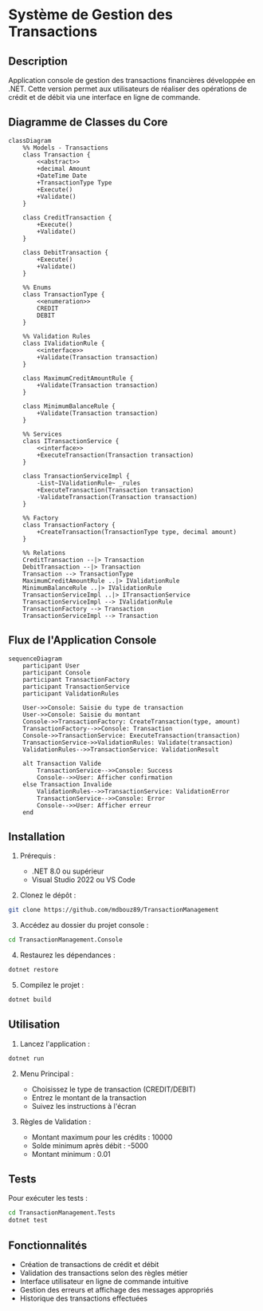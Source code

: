 # Système de Gestion des Transactions

## Description
Application console de gestion des transactions financières développée en .NET. Cette version permet aux utilisateurs de réaliser des opérations de crédit et de débit via une interface en ligne de commande.

## Diagramme de Classes du Core

```mermaid
classDiagram
    %% Models - Transactions
    class Transaction {
        <<abstract>>
        +decimal Amount
        +DateTime Date
        +TransactionType Type
        +Execute()
        +Validate()
    }

    class CreditTransaction {
        +Execute()
        +Validate()
    }

    class DebitTransaction {
        +Execute()
        +Validate()
    }

    %% Enums
    class TransactionType {
        <<enumeration>>
        CREDIT
        DEBIT
    }

    %% Validation Rules
    class IValidationRule {
        <<interface>>
        +Validate(Transaction transaction)
    }

    class MaximumCreditAmountRule {
        +Validate(Transaction transaction)
    }

    class MinimumBalanceRule {
        +Validate(Transaction transaction)
    }

    %% Services
    class ITransactionService {
        <<interface>>
        +ExecuteTransaction(Transaction transaction)
    }

    class TransactionServiceImpl {
        -List~IValidationRule~ _rules
        +ExecuteTransaction(Transaction transaction)
        -ValidateTransaction(Transaction transaction)
    }

    %% Factory
    class TransactionFactory {
        +CreateTransaction(TransactionType type, decimal amount)
    }

    %% Relations
    CreditTransaction --|> Transaction
    DebitTransaction --|> Transaction
    Transaction --> TransactionType
    MaximumCreditAmountRule ..|> IValidationRule
    MinimumBalanceRule ..|> IValidationRule
    TransactionServiceImpl ..|> ITransactionService
    TransactionServiceImpl --> IValidationRule
    TransactionFactory --> Transaction
    TransactionServiceImpl --> Transaction
```

## Flux de l'Application Console

```mermaid
sequenceDiagram
    participant User
    participant Console
    participant TransactionFactory
    participant TransactionService
    participant ValidationRules

    User->>Console: Saisie du type de transaction
    User->>Console: Saisie du montant
    Console->>TransactionFactory: CreateTransaction(type, amount)
    TransactionFactory-->>Console: Transaction
    Console->>TransactionService: ExecuteTransaction(transaction)
    TransactionService->>ValidationRules: Validate(transaction)
    ValidationRules-->>TransactionService: ValidationResult
    
    alt Transaction Valide
        TransactionService-->>Console: Success
        Console-->>User: Afficher confirmation
    else Transaction Invalide
        ValidationRules-->>TransactionService: ValidationError
        TransactionService-->>Console: Error
        Console-->>User: Afficher erreur
    end
```

## Installation

1. Prérequis :
   - .NET 8.0 ou supérieur
   - Visual Studio 2022 ou VS Code  

2. Clonez le dépôt :
```bash
git clone https://github.com/mdbouz89/TransactionManagement
```

3. Accédez au dossier du projet console :
```bash
cd TransactionManagement.Console
```

4. Restaurez les dépendances :
```bash
dotnet restore
```

5. Compilez le projet :
```bash
dotnet build
```

## Utilisation

1. Lancez l'application :
```bash
dotnet run
```

2. Menu Principal :
   - Choisissez le type de transaction (CREDIT/DEBIT)
   - Entrez le montant de la transaction
   - Suivez les instructions à l'écran

3. Règles de Validation :
   - Montant maximum pour les crédits : 10000
   - Solde minimum après débit : -5000
   - Montant minimum : 0.01

## Tests

Pour exécuter les tests :
```bash
cd TransactionManagement.Tests
dotnet test
```

## Fonctionnalités

- Création de transactions de crédit et débit
- Validation des transactions selon des règles métier
- Interface utilisateur en ligne de commande intuitive
- Gestion des erreurs et affichage des messages appropriés
- Historique des transactions effectuées